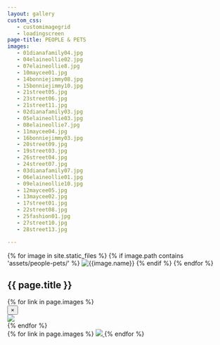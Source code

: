 ```yaml
---
layout: gallery
custom_css:
   - customimagegrid
   - loadingscreen
page-title: PEOPLE & PETS
images:
   - 01dianafamily04.jpg
   - 04elaineollie02.jpg
   - 07elaineollie8.jpg
   - 10maycee01.jpg
   - 14bonniejimmy08.jpg 
   - 15bonniejimmy10.jpg
   - 21street05.jpg
   - 23street06.jpg
   - 21street11.jpg
   - 02dianafamily03.jpg
   - 05elaineollie03.jpg
   - 08elaineollie7.jpg
   - 11maycee04.jpg
   - 16bonniejimmy03.jpg
   - 20street09.jpg
   - 19street03.jpg
   - 26street04.jpg
   - 24street07.jpg
   - 03dianafamily07.jpg
   - 06elaineollie01.jpg
   - 09elaineollie10.jpg
   - 12maycee05.jpg
   - 13maycee02.jpg
   - 17street01.jpg
   - 22street08.jpg
   - 25fashion01.jpg
   - 27street10.jpg
   - 28street13.jpg

---
```

<section class="mobile-photos">
{% for image in site.static_files %}
	{% if image.path contains 'assets/people-pets/' %}
		<img src="{{image.path}}" alt="{{image.name}}" id="index{{forloop.index}}" class="mobile-photos mobile-noclick"/>
	{% endif %}
{% endfor %}
</section>
<section id="modal">
	<h1> {{ page.title }} </h1>
	{% for link in page.images %}
	    <div class="modal fade" tabindex="-1" role="dialog" id="index{{forloop.index}}">
		  <div class="modal-dialog modal-lg">
		    <div class="modal-content">
			    <div class="modal-header">
			        <button type="button" class="close" data-dismiss="modal" aria-label="Close"><span aria-hidden	="true">&times;</span></button>
			    </div>
				<img src="/assets/people-pets/{{ page.permalink }}{{ link }}" id="{{image.path}}"/>
			</div><!-- /.modal-content -->
		  </div><!-- /.modal-dialog -->
		</div><!-- /.modal -->
	{% endfor %}
</section>
<section id="photos" class ="photos">
{% for link in page.images %}
    <a href="#index{{forloop.index}}" data-toggle="modal" data-target="#index{{forloop.index}}" class="mobile-noclick">
		<img src="/assets/people-pets/{{ page.permalink }}{{ link }}" id="index{{forloop.index}}"/>
	</a>
	{% endfor %}
</section>